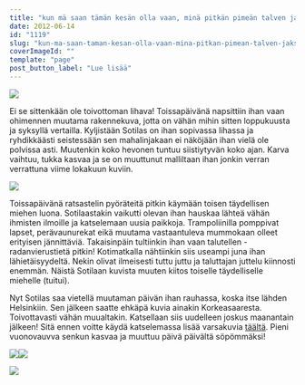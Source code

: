 ```yaml
---
title: "kun mä saan tämän kesän olla vaan, minä pitkän pimeän talven jaksan taas."
date: 2012-06-14
id: "1119"
slug: "kun-ma-saan-taman-kesan-olla-vaan-mina-pitkan-pimean-talven-jaksan-taas"
coverImageId: ""
template: "page"
post_button_label: "Lue lisää"
---
```


[![](/images/uijuijui.png)](http://1.bp.blogspot.com/-Kor7YIIgAu4/T9nYRqg10MI/AAAAAAAAAwo/GLEKB6Ey1HM/s1600/uijuijui.png)

Ei se sittenkään ole toivottoman lihava! Toissapäivänä napsittiin ihan vaan ohimennen muutama rakennekuva, jotta on vähän mihin sitten loppukuusta ja syksyllä vertailla. Kyljistään Sotilas on ihan sopivassa lihassa ja ryhdikkäästi seistessään sen mahalinjakaan ei näköjään ihan vielä ole polvissa asti. Muutenkin koko hevonen tuntuu siistiytyvän koko ajan. Karva vaihtuu, tukka kasvaa ja se on muuttunut malliltaan ihan jonkin verran verrattuna viime lokakuun kuviin.

[![](/images/IMG_2304.png)](http://2.bp.blogspot.com/-Jmpif54HDJI/T9nYLMWwvvI/AAAAAAAAAwg/gUCAd92pqWM/s1600/IMG_2304.png)

Toissapäivänä ratsastelin pyöräteitä pitkin käymään toisen täydellisen miehen luona. Sotilaastakin vaikutti olevan ihan hauskaa lähteä vähän ihmisten ilmoille ja katselemaan uusia paikkoja. Trampoliinilla pomppivat lapset, perävaunurekat eikä muutama vastaantuleva mummokaan olleet erityisen jännittäviä. Takaisinpäin tultiinkin ihan vaan talutellen - radanvierustietä pitkin! Kotimatkalla nähtiinkin siis useampi juna ihan lähietäisyydeltä. Nekin olivat ilmeisesti tuttu juttu ja taluttajan juttelu kiinnosti enemmän. Näistä Sotilaan kuvista muuten kiitos toiselle täydelliselle miehelle (tuitui).

Nyt Sotilas saa vietellä muutaman päivän ihan rauhassa, koska itse lähden Helsinkiin. Sen jälkeen saatte ehkäpä kuvia ainakin Korkeasaaresta. Toivottavasti vähän muualtakin. Katsellaan siis uudelleen joskus maanantain jälkeen! Sitä ennen voitte käydä katselemassa lisää varsakuvia [täältä](http://maisaw.otukset.fi/kuvat/2012/Tallit+ja+yksitt%E4iset+hevoset/Varsoja/). Pieni vuonovauvva senkun kasvaa ja muuttuu päivä päivältä söpömmäksi!

[![](/images/IMG_2205.png)](http://3.bp.blogspot.com/-Fga8CV5sRJw/T9nYUc57MvI/AAAAAAAAAww/1fxxzrOAYpc/s1600/IMG_2205.png)[![](/images/IMG_2165.png)](http://1.bp.blogspot.com/-wFWNpj2X2zk/T9nbW0u-RwI/AAAAAAAAAxE/Ib7At5WfbqE/s1600/IMG_2165.png)

[![](/images/IMG_2137.png)](http://2.bp.blogspot.com/-DAVA-Uynq1g/T9nbTSb-mhI/AAAAAAAAAw8/X5fAZz5pYBk/s1600/IMG_2137.png)
